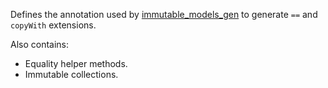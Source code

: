 Defines the annotation used by [immutable_models_gen](https://pub.dev/packages/immutable_models_gen) to generate `==` and `copyWith` extensions.

Also contains:
- Equality helper methods.
- Immutable collections.
